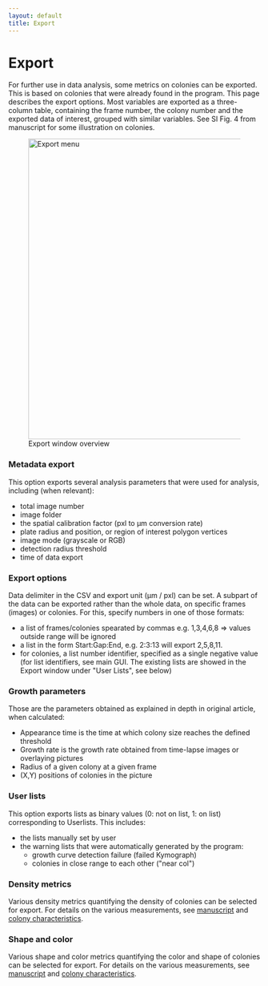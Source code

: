 ```yaml
---
layout: default
title: Export
---
```

# Export 
For further use in data analysis, some metrics on colonies can be exported. This is based on colonies that were already found in the program. This page describes the export options. Most variables are exported as a three-column table, containing the frame number, the colony number and the exported data of interest, grouped with similar variables. See SI Fig. 4 from manuscript for some illustration on colonies.

<figure>
  <img src="{{site.url}}/assets/images/ExportMenu.png" alt="Export menu" height="600px"/>
  <figcaption>Export window overview </figcaption>
</figure>

### Metadata export
This option exports several analysis parameters that were used for analysis, including (when relevant):
- total image number
- image folder
- the spatial calibration factor (pxl to µm conversion rate)
- plate radius and position, or region of interest polygon vertices
- image mode (grayscale or RGB)
- detection radius threshold
- time of data export

### Export options
Data delimiter in the CSV and export unit (µm / pxl) can be set. A subpart of the data can be exported rather than the whole data, on specific frames (images) or colonies. For this, specify numbers in one of those formats:
- a list of frames/colonies spearated by commas e.g. 1,3,4,6,8 => values outside range will be ignored
- a list in the form Start:Gap:End, e.g. 2:3:13 will export 2,5,8,11.
- for colonies, a list number identifier, specified as a single negative value (for list identifiers, see main GUI. The existing lists are showed in the Export window under "User Lists", see below)

### Growth parameters
Those are the parameters obtained as explained in depth in original article, when calculated:
- Appearance time is the time at which colony size reaches the defined threshold
- Growth rate is the growth rate obtained from time-lapse images or overlaying pictures
- Radius of a given colony at a given frame
- (X,Y) positions of colonies in the picture

### User lists
This option exports lists as binary values (0: not on list, 1: on list) corresponding to Userlists. This includes:
- the lists manually set by user
- the warning lists that were automatically generated by the program:
    - growth curve detection failure (failed Kymograph) 
    - colonies in close range to each other ("near col")
    
### Density metrics
Various density metrics quantifying the density of colonies can be selected for export. For details on the various measurements, see [manuscript](https://doi.org/10.1038/s41598-020-72979-4) and [colony characteristics]({{site.url}}/characteristics.html).

### Shape and color
Various shape and color metrics quantifying the color and shape of colonies can be selected for export. For details on the various measurements, see [manuscript](https://doi.org/10.1038/s41598-020-72979-4) and [colony characteristics]({{site.url}}/characteristics.html).
